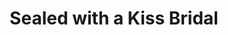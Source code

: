 ---
title: "Sealed with a Kiss Bridal"
url: /charlottesville/sealed-with-a-kiss-bridal/
shop: Kleidung
---